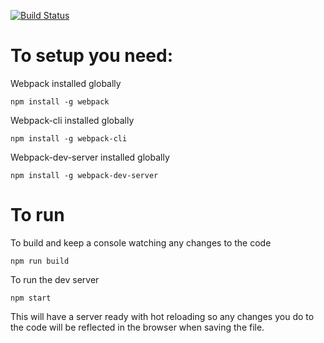 [![Build Status](https://travis-ci.com/QuimeraVerde/homepage.svg?branch=master)](https://travis-ci.com/QuimeraVerde/homepage)

# To setup you need:
Webpack installed globally
```
npm install -g webpack
```

Webpack-cli installed globally
```
npm install -g webpack-cli
```

Webpack-dev-server installed globally
```
npm install -g webpack-dev-server
```

# To run

To build and keep a console watching any changes to the code
```
npm run build
```

To run the dev server
```
npm start
```

This will have a server ready with hot reloading so any changes you do to the code will be reflected in the browser when saving the file.